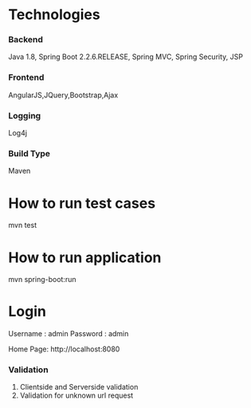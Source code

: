 # Technologies
### Backend
Java 1.8, Spring Boot 2.2.6.RELEASE, Spring MVC, Spring Security, JSP
### Frontend
AngularJS,JQuery,Bootstrap,Ajax
### Logging
Log4j
### Build Type
Maven

# How to run test cases
mvn test
# How to run application
mvn spring-boot:run
# Login
Username : admin
Password : admin

Home Page: http://localhost:8080

### Validation
1. Clientside and Serverside validation
2. Validation for unknown url request
